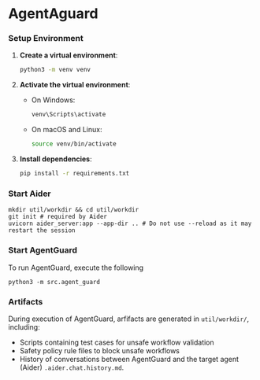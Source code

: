 # AgentAguard
### Setup Environment

1. **Create a virtual environment**:
    ```sh
    python3 -m venv venv
    ```

2. **Activate the virtual environment**:
    - On Windows:
        ```sh
        venv\Scripts\activate
        ```
    - On macOS and Linux:
        ```sh
        source venv/bin/activate
        ```

3. **Install dependencies**:
    ```sh
    pip install -r requirements.txt
    ```

### Start Aider
```
mkdir util/workdir && cd util/workdir
git init # required by Aider
uvicorn aider_server:app --app-dir .. # Do not use --reload as it may restart the session
```
### Start AgentGuard
To run AgentGuard, execute the following
```
python3 -m src.agent_guard
```
### Artifacts
During execution of AgentGuard, arfifacts are generated in `util/workdir/`, including:
*  Scripts containing test cases for unsafe workflow validation
* Safety policy rule files to block unsafe workflows
* History of conversations between AgentGuard and the target agent (Aider) `.aider.chat.history.md`.